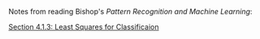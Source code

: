 Notes from reading Bishop's _Pattern Recognition and Machine Learning_:

[Section 4.1.3: Least Squares for Classificaion](sec4.1.3.html)
